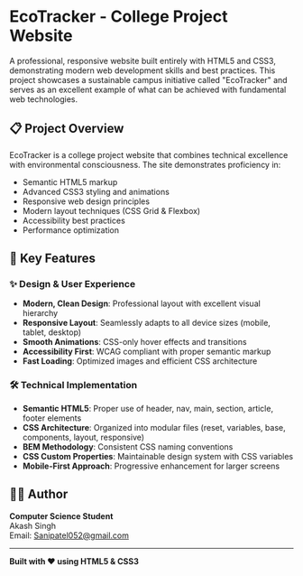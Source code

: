 # EcoTracker - College Project Website

A professional, responsive website built entirely with HTML5 and CSS3, demonstrating modern web development skills and best practices. This project showcases a sustainable campus initiative called "EcoTracker" and serves as an excellent example of what can be achieved with fundamental web technologies.

## 📋 Project Overview

EcoTracker is a college project website that combines technical excellence with environmental consciousness. The site demonstrates proficiency in:

- Semantic HTML5 markup
- Advanced CSS3 styling and animations
- Responsive web design principles
- Modern layout techniques (CSS Grid & Flexbox)
- Accessibility best practices
- Performance optimization

## 🎯 Key Features

### ✨ Design & User Experience
- **Modern, Clean Design**: Professional layout with excellent visual hierarchy
- **Responsive Layout**: Seamlessly adapts to all device sizes (mobile, tablet, desktop)
- **Smooth Animations**: CSS-only hover effects and transitions
- **Accessibility First**: WCAG compliant with proper semantic markup
- **Fast Loading**: Optimized images and efficient CSS architecture

### 🛠️ Technical Implementation
- **Semantic HTML5**: Proper use of header, nav, main, section, article, footer elements
- **CSS Architecture**: Organized into modular files (reset, variables, base, components, layout, responsive)
- **BEM Methodology**: Consistent CSS naming conventions
- **CSS Custom Properties**: Maintainable design system with CSS variables
- **Mobile-First Approach**: Progressive enhancement for larger screens


## 👨‍💻 Author

**Computer Science Student**  
Akash Singh  
Email: Sanipatel052@gmail.com

---

**Built with ❤️ using HTML5 & CSS3**

